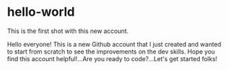 # hello-world
This is the first shot with this new account.

Hello everyone!
This is a new Github account that I just created and wanted to start from scratch to see the improvements on the dev skills. Hope you find this account helpful!...Are you ready to code?...Let's get started folks!
